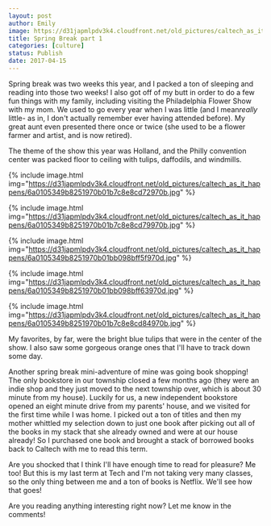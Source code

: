 ```yaml
---
layout: post
author: Emily
image: https://d31japmlpdv3k4.cloudfront.net/old_pictures/caltech_as_it_happens/6a0105349b8251970b01b7c8e8cd6e970b.jpg
title: Spring Break part 1
categories: [culture]
status: Publish
date: 2017-04-15
---
```



Spring break was two weeks this year, and I packed a ton of sleeping and reading into those two weeks! I also got off of my butt in order to do a few fun things with my family, including visiting the Philadelphia Flower Show with my mom. We used to go every year when I was little (and I mean*really* little- as in, I don't actually remember ever having attended before). My great aunt even presented there once or twice (she used to be a flower farmer and artist, and is now retired).

The theme of the show this year was Holland, and the Philly convention center was packed floor to ceiling with tulips, daffodils, and windmills.


{% include image.html img="https://d31japmlpdv3k4.cloudfront.net/old_pictures/caltech_as_it_happens/6a0105349b8251970b01b7c8e8cd72970b.jpg" %}


{% include image.html img="https://d31japmlpdv3k4.cloudfront.net/old_pictures/caltech_as_it_happens/6a0105349b8251970b01b7c8e8cd79970b.jpg" %}


{% include image.html img="https://d31japmlpdv3k4.cloudfront.net/old_pictures/caltech_as_it_happens/6a0105349b8251970b01bb098bff5f970d.jpg" %}


{% include image.html img="https://d31japmlpdv3k4.cloudfront.net/old_pictures/caltech_as_it_happens/6a0105349b8251970b01bb098bff63970d.jpg" %}


{% include image.html img="https://d31japmlpdv3k4.cloudfront.net/old_pictures/caltech_as_it_happens/6a0105349b8251970b01b7c8e8cd84970b.jpg" %}

My favorites, by far, were the bright blue tulips that were in the center of the show. I also saw some gorgeous orange ones that I'll have to track down some day.

Another spring break mini-adventure of mine was going book shopping! The only bookstore in our township closed a few months ago (they were an indie shop and they just moved to the next township over, which is about 30 minute from my house). Luckily for us, a new independent bookstore opened an eight minute drive from my parents' house, and we visited for the first time while I was home. I picked out a ton of titles and then my mother whittled my selection down to just one book after picking out all of the books in my stack that she already owned and were at our house already! So I purchased one book and brought a stack of borrowed books back to Caltech with me to read this term.

Are you shocked that I think I'll have enough time to read for pleasure? Me too! But this is my last term at Tech and I'm not taking very many classes, so the only thing between me and a ton of books is Netflix. We'll see how that goes!

Are you reading anything interesting right now? Let me know in the comments!
